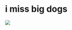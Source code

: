<!--
id: 395812170
link: http://tumblr.atmos.org/post/395812170/i-miss-big-dogs
slug: i-miss-big-dogs
date: Wed Feb 17 2010 18:41:48 GMT-0800 (PST)
publish: 2010-02-017
tags: 
title: i miss big dogs
-->


i miss big dogs
===============

![](http://www.tumblr.com/photo/1280/atmos/395812170/1/tumblr_ky0nhoqSRV1qz4sng)

